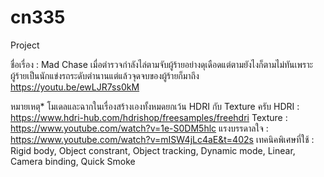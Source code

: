 # cn335

Project

ชื่อเรื่อง : Mad Chase
เมื่อตำรวจกำลังไล่ตามจับผู้ร้ายอย่างดุเดือดแต่ตามยังไงก็ตามไม่ทันเพราะผู้ร้ายเป็นนักแข่งรถระดับตำนานแต่แล้วจุดจบของผู้ร้ายก็มาถึง
                         https://youtu.be/ewLJR7ss0kM

หมายเหตุ* โมเดลและฉากในเรื่องสร้างเองทั้งหมดยกเว้น HDRI กับ Texture ครับ
HDRI : https://www.hdri-hub.com/hdrishop/freesamples/freehdri
Texture : https://www.youtube.com/watch?v=1e-S0DM5hlc
แรงบรรดาลใจ : https://www.youtube.com/watch?v=mISW4jLc4aE&t=402s
เทคนิคพิเศษที่ใช้ : Rigid body, Object constrant, Object tracking, Dynamic mode, Linear, Camera binding, Quick Smoke
